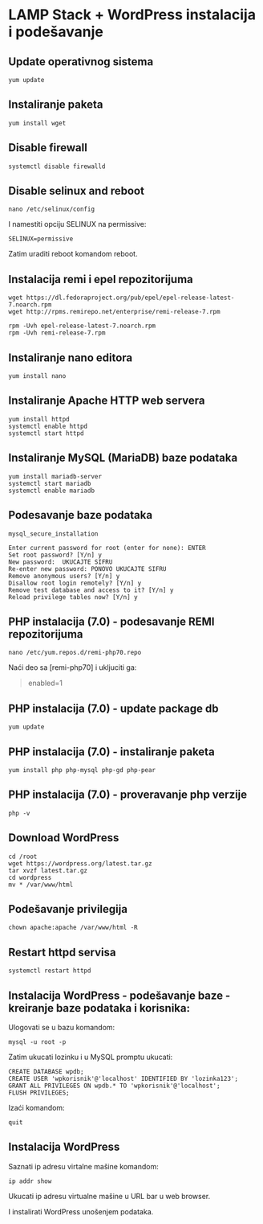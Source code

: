 # LAMP Stack + WordPress instalacija i podešavanje

## Update operativnog sistema

	yum update

## Instaliranje paketa

	yum install wget

## Disable firewall

	systemctl disable firewalld

## Disable selinux and reboot

	nano /etc/selinux/config
	
I namestiti opciju SELINUX na permissive:

	SELINUX=permissive

Zatim uraditi reboot komandom reboot.

## Instalacija remi i epel repozitorijuma

	wget https://dl.fedoraproject.org/pub/epel/epel-release-latest-7.noarch.rpm
	wget http://rpms.remirepo.net/enterprise/remi-release-7.rpm

	rpm -Uvh epel-release-latest-7.noarch.rpm
	rpm -Uvh remi-release-7.rpm

## Instaliranje nano editora

	yum install nano

## Instaliranje Apache HTTP web servera

	yum install httpd
	systemctl enable httpd
	systemctl start httpd

## Instaliranje MySQL (MariaDB) baze podataka

	yum install mariadb-server
	systemctl start mariadb
	systemctl enable mariadb

## Podesavanje baze podataka

	mysql_secure_installation

	Enter current password for root (enter for none): ENTER
	Set root password? [Y/n] y
	New password:  UKUCAJTE SIFRU
	Re-enter new password: PONOVO UKUCAJTE SIFRU
	Remove anonymous users? [Y/n] y
	Disallow root login remotely? [Y/n] y
	Remove test database and access to it? [Y/n] y
	Reload privilege tables now? [Y/n] y

## PHP instalacija (7.0) - podesavanje REMI repozitorijuma

	nano /etc/yum.repos.d/remi-php70.repo

Naći deo sa [remi-php70] i ukljuciti ga:

> enabled=1

## PHP instalacija (7.0) - update package db

	yum update

## PHP instalacija (7.0) - instaliranje paketa
 
	yum install php php-mysql php-gd php-pear 

## PHP instalacija (7.0) - proveravanje php verzije

	php -v

## Download WordPress

	cd /root
	wget https://wordpress.org/latest.tar.gz 
	tar xvzf latest.tar.gz
	cd wordpress
	mv * /var/www/html

## Podešavanje privilegija

	chown apache:apache /var/www/html -R

## Restart httpd servisa

	systemctl restart httpd

## Instalacija WordPress - podešavanje baze - kreiranje baze podataka i korisnika:

Ulogovati se u bazu komandom:

	mysql -u root -p

Zatim ukucati lozinku i u MySQL promptu ukucati:

	CREATE DATABASE wpdb;
	CREATE USER 'wpkorisnik'@'localhost' IDENTIFIED BY 'lozinka123';
	GRANT ALL PRIVILEGES ON wpdb.* TO 'wpkorisnik'@'localhost';
	FLUSH PRIVILEGES;

Izaći komandom:

	quit

## Instalacija WordPress

Saznati ip adresu virtalne mašine komandom:

	ip addr show

Ukucati ip adresu virtualne mašine u URL bar u web browser.

I instalirati WordPress unošenjem podataka.
